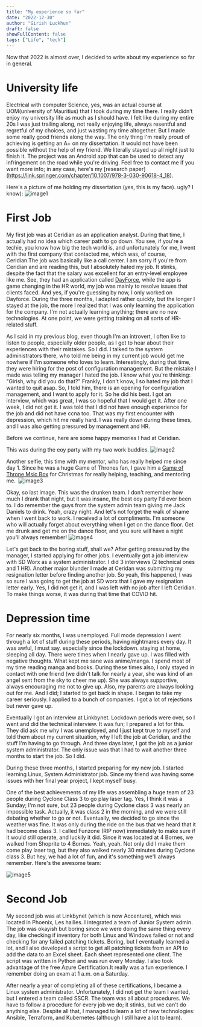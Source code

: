 ```yaml
---
title: "My experience so far"
date: "2022-12-30"
author: "Girish Luckhun"
draft: false   
showFullContent: false
tags: ["Life", "tech"]                                            
---
```


Now that 2022 is almost over, I decided to write about my experience so far in general. 


# University life
Electrical with computer Science, yes, was an actual course at UOM(university of Mauritius) that I took during my time there. I really didn’t enjoy my university life as much as I should have. I felt like during my entire 20s I was just trailing along, not really enjoying life, always resentful and regretful of my choices, and just wasting my time altogether. But I made some really good friends along the way. The only thing I'm really proud of achieving is getting an A+ on my dissertation. It would not have been possible without the help of my friend. We literally stayed up all night just to finish it. The project was an Android app that can be used to detect any infringement on the road while you're driving. Feel free to contact me if you want more info; in any case, here's my [research paper] (https://link.springer.com/chapter/10.1007/978-3-030-90618-4_18).

Here's a picture of me holding my dissertation (yes, this is my face). ugly? I know):
![image1](./images/1.png)


# First Job

My first job was at Ceridian as an application analyst. During that time, I actually had no idea which career path to go down. You see, if you're a techie, you know how big the tech world is, and unfortunately for me, I went with the first company that contacted me, which was, of course, Ceridian.The job was basically like a call center. I am sorry if you're from Ceridian and are reading this, but I absolutely hated my job. It stinks, despite the fact that the salary was excellent for an entry-level employee like me. See, they had an application called [DayForce](https://www.ceridian.com/products/dayforce), while the app is game changing in the HR world, my job was mainly to resolve issues that clients faced. And yes, if you're guessing by now, I only worked on Dayforce. During the three months, I adapted rather quickly, but the longer I stayed at the job, the more I realized that I was only learning the application for the company. I'm not actually learning anything; there are no new technologies. At one point, we were getting training on all sorts of HR-related stuff.

As I said in my previous blog, even though I'm an introvert, I often like to listen to people, especially older people, as I get to hear about their experiences with their mistakes. So I did. I talked to the system administrators there, who told me being in my current job would get me nowhere if I'm someone who loves to learn. Interestingly, during that time, they were hiring for the post of configuration management. But the mistake I made was telling my manager I hated the job. I know what you're thinking: "Girish, why did you do that?" Frankly, I don't know, I so hated my job that I wanted to quit asap. So, I told him, there is an opening for configuration management, and I want to apply for it. So he did his best. I got an interview, which was great, I was so hopeful that I would get it. After one week, I did not get it. I was told that I did not have enough experience for the job and did not have ccna too. That was my first encounter with depression, which hit me really hard. I was really down during these times, and I was also getting pressured by management and HR.

Before we continue, here are some happy memories I had at Ceridian.

This was during the eoy party with my two work buddies.
![image2](./images/2.png)

Another selfie, this time with my mentor, who has really helped me since day 1. Since he was a huge Game of Thrones fan, I gave him a [Game of Throne Msic Box](https://www.amazon.com/Thrones-Music-Musical-Carved-Wooden/dp/B07F3KNGG8) for Christmas for really helping, teaching, and mentoring me. 
![image3](./images/3.png)

Okay, so last image. This was the drunken team. I don't remember how much I drank that night, but it was insane, the best eoy party I'd ever been to. I do remember the guys from the system admin team giving me Jack Daniels to drink. Yeah, crazy night. And let's not forget the walk of shame when I went back to work. I received a lot of compliments. I'm someone who will actually forget about everything when I get on the dance floor. Get me drunk and get me on the dance floor, and you sure will have a night you'll always remember!
![image4](./images/4.png)


Let's get back to the boring stuff, shall we? After getting pressured by the manager, I started applying for other jobs. I eventually got a job interview with SD Worx as a system administrator. I did 3 interviews (2 technical ones and 1 HR). Another major blunder I made at Ceridan was submitting my resignation letter before finding another job. So yeah, this happened, I was so sure I was going to get the job at SD worx that I gave my resignation letter early. Yes, I did not get it, and I was left with no job after I left Ceridian. To make things worse, it was during that time that COVID hit.

# Depression time
For nearly six months, I was unemployed. Full mode depression I went through a lot of stuff during these periods, having nightmares every day. It was awful, I must say. especially since the lockdown. staying at home, sleeping all day. There were times when I nearly gave up. I was filled with negative thoughts. What kept me sane was anime/manga. I spend most of my time reading manga and books. During these times also, I only stayed in contact with one friend (we didn't talk for nearly a year, she was kind of an angel sent from the sky to cheer me up). She was always supportive, always encouraging me not to give up. Also, my parents are always looking out for me. And I did; I started to get back in shape. I began to take my career seriously. I applied to a bunch of companies. I got a lot of rejections but never gave up.

Eventually I got an interview at Linkbynet. Lockdown periods were over, so I went and did the technical interview. It was fun; I prepared a lot for this. They did ask me why I was unemployed, and I just kept true to myself and told them about my current situation, why I left the job at Ceridian, and the stuff I'm having to go through. And three days later, I got the job as a junior system administrator. The only issue was that I had to wait another three months to start the job. So I did.

During these three months, I started preparing for my new job. I started learning Linux, System Administrator job. Since my friend was having some issues with her final year project, I kept myself busy.

One of the best achievements of my life was assembling a huge team of 23 people during Cyclone Class 3 to go play laser tag. Yes, I think it was a Sunday; I'm not sure, but 23 people during Cyclone class 3 was nearly an impossible task. Actually, it was class 2 in the morning, and we were still debating whether to go or not. Eventually, we decided to go since the weather was fine. It was only during the ride on the bus that we heard that it had become class 3. I called Funzone (RIP now) immediately to make sure if it would still operate, and luckily it did. Since it was located at 4 Bornes, we walked from Shoprite to 4 Bornes. Yeah, yeah. Not only did I make them come play laser tag, but they also walked nearly 30 minutes during Cyclone class 3. But hey, we had a lot of fun, and it's something we'll always remember. Here's the awesome team:

![image5](./images/5.png)

# Second Job

My second job was at Linkbynet (which is now Accenture), which was located in Phoenix, Les hailles. I integrated a team of Junior System admin. The job was okayish but boring since we were doing the same thing every day, like checking if inventory for both Linux and Windows failed or not and checking for any failed patching tickets. Boring, but I eventually learned a lot, and I also developed a script to get all patching tickets from an API to add the data to an Excel sheet. Each sheet represented one client. The script was written in Python and was run every Monday. I also took advantage of the free Azure Certification.It really was a fun experience. I remember doing an exam at 1 a.m. on a Saturday.

After nearly a year of completing all of these certifications, I became a Linux system administrator. Unfortunately, I did not get the team I wanted, but I entered a team called SSCR. The team was all about procedures. We have to follow a procedure for every job we do; it stinks, but we can't do anything else. Despite all that, I managed to learn a lot of new technologies: Ansible, Terraform, and Kubernetes (although I still have a lot to learn).




